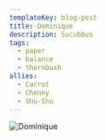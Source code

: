 ```yaml
---
templateKey: blog-post
title: Dominique
description: Sucubbus
tags:
  - paper
  - balance
  - thornbush
allies:
  - Carrot
  - Chenny
  - Shu-Shu
---
```

![Dominique](/img/Dominique.png)
